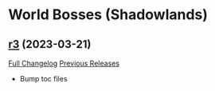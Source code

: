 # <DBM> World Bosses (Shadowlands)

## [r3](https://github.com/DeadlyBossMods/DBM-Shadowlands/tree/r3) (2023-03-21)
[Full Changelog](https://github.com/DeadlyBossMods/DBM-Shadowlands/compare/r2...r3) [Previous Releases](https://github.com/DeadlyBossMods/DBM-Shadowlands/releases)

- Bump toc files  
